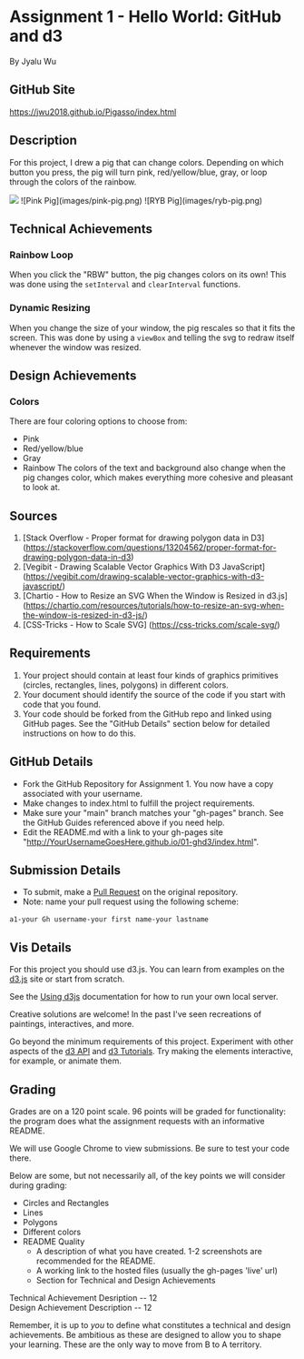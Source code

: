 Assignment 1 - Hello World: GitHub and d3
===
By Jyalu Wu

GitHub Site
---
https://jwu2018.github.io/Pigasso/index.html


Description
---
For this project, I drew a pig that can change colors. Depending on which button you press, the pig will turn pink, red/yellow/blue, gray, or loop through the colors of the rainbow.

<img src="pink-pig.png">
![Pink Pig](images/pink-pig.png)
![RYB Pig](images/ryb-pig.png)


Technical Achievements
---
### Rainbow Loop
When you click the "RBW" button, the pig changes colors on its own! This was done using the `setInterval` and `clearInterval` functions.

### Dynamic Resizing
When you change the size of your window, the pig rescales so that it fits the screen. This was done by using a `viewBox` and telling the svg to redraw itself whenever the window was resized.


Design Achievements
---
### Colors
There are four coloring options to choose from:
- Pink
- Red/yellow/blue
- Gray
- Rainbow
The colors of the text and background also change when the pig changes color, which makes everything more cohesive and pleasant to look at.


Sources
---
1. [Stack Overflow - Proper format for drawing polygon data in D3] (https://stackoverflow.com/questions/13204562/proper-format-for-drawing-polygon-data-in-d3)
2. [Vegibit - Drawing Scalable Vector Graphics With D3 JavaScript] (https://vegibit.com/drawing-scalable-vector-graphics-with-d3-javascript/)
3. [Chartio - How to Resize an SVG When the Window is Resized in d3.js] (https://chartio.com/resources/tutorials/how-to-resize-an-svg-when-the-window-is-resized-in-d3-js/)
4. [CSS-Tricks - How to Scale SVG] (https://css-tricks.com/scale-svg/)









Requirements
---

1. Your project should contain at least four kinds of graphics primitives (circles, rectangles, lines, polygons) in different colors. 
2. Your document should identify the source of the code if you start with code that you found. 
3. Your code should be forked from the GitHub repo and linked using GitHub pages. See the "GitHub Details" section below for detailed instructions on how to do this.

GitHub Details
---

- Fork the GitHub Repository for Assignment 1. You now have a copy associated with your username.
- Make changes to index.html to fulfill the project requirements. 
- Make sure your "main" branch matches your "gh-pages" branch. See the GitHub Guides referenced above if you need help.
- Edit the README.md with a link to your gh-pages site "http://YourUsernameGoesHere.github.io/01-ghd3/index.html".

Submission Details
---
- To submit, make a [Pull Request](https://help.github.com/articles/using-pull-requests/) on the original repository.
- Note: name your pull request using the following scheme: 
```
a1-your Gh username-your first name-your lastname

```

Vis Details
---

For this project you should use d3.js. 
You can learn from examples on the [d3.js](http://d3js.org) site or start from scratch.

See the [Using d3js](https://github.com/mbostock/d3/wiki#using) documentation for how to run your own local server.

Creative solutions are welcome! In the past I've seen recreations of paintings, interactives, and more.

Go beyond the minimum requirements of this project.
Experiment with other aspects of the [d3 API](https://github.com/mbostock/d3/wiki/API-Reference) and [d3 Tutorials](https://github.com/mbostock/d3/wiki/Tutorials). 
Try making the elements interactive, for example, or animate them.

Grading
---

Grades are on a 120 point scale. 
96 points will be graded for functionality: the program does what the assignment requests with an informative README. 

We will use Google Chrome to view submissions. 
Be sure to test your code there.

Below are some, but not necessarily all, of the key points we will consider during grading:

- Circles and Rectangles  
- Lines  
- Polygons  
- Different colors  
- README Quality
    - A description of what you have created. 1-2 screenshots are recommended for the README.  
    - A working link to the hosted files (usually the gh-pages 'live' url)  
    - Section for Technical and Design Achievements

Technical Achievement Desription -- 12  
Design Achievement Description -- 12

Remember, it is up to *you* to define what constitutes a technical and design achievements.
Be ambitious as these are designed to allow you to shape your learning.
These are the only way to move from B to A territory.

